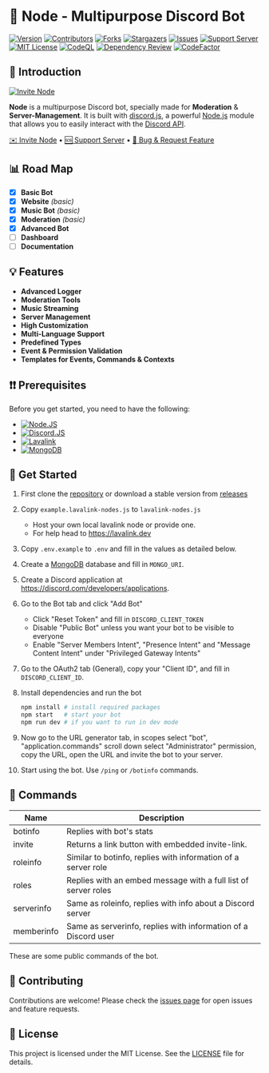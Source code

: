 # 🚀 Node - Multipurpose Discord Bot

[![Version][version-shield]][version-shield-link]
[![Contributors][contributors-shield]][contributors-url]
[![Forks][forks-shield]][forks-url]
[![Stargazers][stars-shield]][stars-url]
[![Issues][issues-shield]][issues-url]
[![Support Server][support-shield]][support-server]
[![MIT License][license-shield]][license-url]
[![CodeQL][codeql]][codeql-url]
[![Dependency Review][dependency-review]][dependency-review-url]
[![CodeFactor][code-factor]][code-factor-url]

## 🌟 Introduction

[![Invite Node](./public/assets/profile.png)](https://discord.com/oauth2/authorize?client_id=1030698369435320350)

**Node** is a multipurpose Discord bot, specially made for **Moderation** & **Server-Management**. It is built with [discord.js](https://github.com/discordjs/discord.js), a powerful [Node.js](https://nodejs.org) module that allows you to easily interact with the [Discord API](https://discord.com/developers/docs/intro).

[✉️ Invite Node](https://discord.com/oauth2/authorize?client_id=1030698369435320350) • [🆘 Support Server](https://discord.gg/E6H9VvBdTk) • [📝 Bug & Request Feature](https://github.com/theassassin0128/Node/issues)

## 📊 Road Map

- [x] **Basic Bot**
- [x] **Website** _(basic)_
- [x] **Music Bot** _(basic)_
- [x] **Moderation** _(basic)_
- [x] **Advanced Bot**
- [ ] **Dashboard**
- [ ] **Documentation**

## 💡 Features

- **Advanced Logger**
- **Moderation Tools**
- **Music Streaming**
- **Server Management**
- **High Customization**
- **Multi-Language Support**
- **Predefined Types**
- **Event & Permission Validation**
- **Templates for Events, Commands & Contexts**

## ❗❗ Prerequisites

Before you get started, you need to have the following:

- [![Node.JS](https://img.shields.io/badge/Node.js_V18%2B-43853D?style=for-the-badge&logo=node.js&logoColor=white)](https://nodejs.org/en/download/)
- [![Discord.JS](https://img.shields.io/badge/Discord.JS_V14%2B-7289DA?style=for-the-badge&logo=discord&logoColor=white)](https://discord.js.org/)
- [![Lavalink](https://img.shields.io/badge/Lavalink_V4%2B-fa6f18?style=for-the-badge)](https://github.com/lavalink-devs/lavalink)
- [![MongoDB](https://img.shields.io/badge/MongoDB-47A248?style=for-the-badge&logo=mongodb&logoColor=white)](https://www.mongodb.com/try/download/community)

## 🚀 Get Started

1. First clone the [repository](https://github.com/theassassin0128/Node.git) or download a stable version from [releases](https://github.com/theassassin0128/Node/releases)
1. Copy `example.lavalink-nodes.js` to `lavalink-nodes.js`

   - Host your own local lavalink node or provide one.
   - For help head to https://lavalink.dev

1. Copy `.env.example` to `.env` and fill in the values as detailed below.
1. Create a [MongoDB](https://www.mongodb.com/) database and fill in `MONGO_URI`.
1. Create a Discord application at https://discord.com/developers/applications.
1. Go to the Bot tab and click "Add Bot"

   - Click "Reset Token" and fill in `DISCORD_CLIENT_TOKEN`
   - Disable "Public Bot" unless you want your bot to be visible to everyone
   - Enable "Server Members Intent", "Presence Intent" and "Message Content Intent" under "Privileged Gateway Intents"

1. Go to the OAuth2 tab (General), copy your "Client ID", and fill in `DISCORD_CLIENT_ID`.
1. Install dependencies and run the bot
   ```bash
   npm install # install required packages
   npm start   # start your bot
   npm run dev # if you want to run in dev mode
   ```
1. Now go to the URL generator tab, in scopes select "bot", "application.commands" scroll down select "Administrator" permission, copy the URL, open the URL and invite the bot to your server.
1. Start using the bot. Use `/ping` or `/botinfo` commands.

## 📜 Commands

| Name       | Description                                                    |
| ---------- | -------------------------------------------------------------- |
| botinfo    | Replies with bot's stats                                       |
| invite     | Returns a link button with embedded invite-link.               |
| roleinfo   | Similar to botinfo, replies with information of a server role  |
| roles      | Replies with an embed message with a full list of server roles |
| serverinfo | Same as roleinfo, replies with info about a Discord server     |
| memberinfo | Same as serverinfo, replies with information of a Discord user |

These are some public commands of the bot.

## 🤝 Contributing

Contributions are welcome! Please check the [issues page](https://github.com/theassassin0128/Node/issues) for open issues and feature requests.

## 📄 License

This project is licensed under the MIT License. See the [LICENSE](LICENSE) file for details.

[version-shield]: https://img.shields.io/github/package-json/v/theassassin0128/Node?style=for-the-badge
[version-shield-link]: https://github.com/theassassin0128/Node
[contributors-shield]: https://img.shields.io/github/contributors/theassassin0128/Node?style=for-the-badge
[contributors-url]: https://github.com/theassassin0128/Node/graphs/contributors
[forks-shield]: https://img.shields.io/github/forks/theassassin0128/Node?style=for-the-badge
[forks-url]: https://github.com/theassassin0128/Node/network/members
[stars-shield]: https://img.shields.io/github/stars/theassassin0128/Node?style=for-the-badge
[stars-url]: https://github.com/theassassin0128/Node/stargazers
[issues-shield]: https://img.shields.io/github/issues/theassassin0128/Node?style=for-the-badge
[issues-url]: https://github.com/theassassin0128/Node/issues
[support-shield]: https://img.shields.io/discord/1054284394791178291?logo=discord&colorB=7289DA&style=for-the-badge
[support-server]: https://discord.gg/E6H9VvBdTk
[license-shield]: https://img.shields.io/github/license/theassassin0128/Node?style=for-the-badge
[license-url]: https://github.com/theassassin0128/Node/blob/master/LICENSE
[codeql]: https://img.shields.io/github/actions/workflow/status/theassassin0128/Node/codeql.yml?style=for-the-badge&logo=github&label=Codeql
[codeql-url]: https://github.com/theassassin0128/Node/actions/workflows/codeql.yml
[dependency-review]: https://img.shields.io/github/actions/workflow/status/theassassin0128/Node/dependency-review.yml?style=for-the-badge&label=Dependency%20Review&logo=github
[dependency-review-url]: https://github.com/theassassin0128/Node/actions?query=workflow%3A%22Dependency+Review%22
[code-factor]: https://img.shields.io/codefactor/grade/github/theassassin0128/node?logo=codefactor&logoColor=%23F44A6A&style=for-the-badge
[code-factor-url]: https://www.codefactor.io/repository/github/theassassin0128/node
